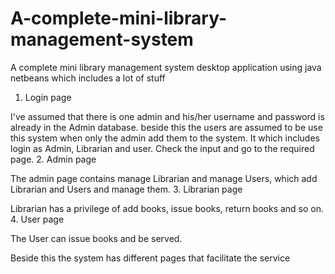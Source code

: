 # A-complete-mini-library-management-system
A complete mini library management system desktop application using java netbeans which includes a lot of stuff
1. Login page
   
I've assumed that there is one admin and his/her username and password is already in the Admin database. beside this the users are assumed to be use this system when only the admin add them to the system.
It which includes login as Admin, Librarian and user. Check the input and go to the required page.
2. Admin page

The admin page contains manage Librarian and manage Users, which add Librarian and Users and manage them.
3. Librarian page

Librarian has a privilege of add books, issue books, return books and so on.
4. User page

The User can issue books and be served.

Beside this the system has different pages that facilitate the service
